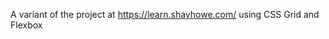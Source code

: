 A variant of the project at <a href='https://learn.shayhowe.com/'>https://learn.shayhowe.com/<a> using CSS Grid and Flexbox
